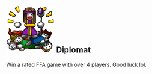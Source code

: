 ## ![Diplomat_Icon](https://raw.githubusercontent.com/1IlIl/wikidata/main/achievement_icons/Diplomat.png) Diplomat

Win a rated FFA game with over 4 players. Good luck lol.
